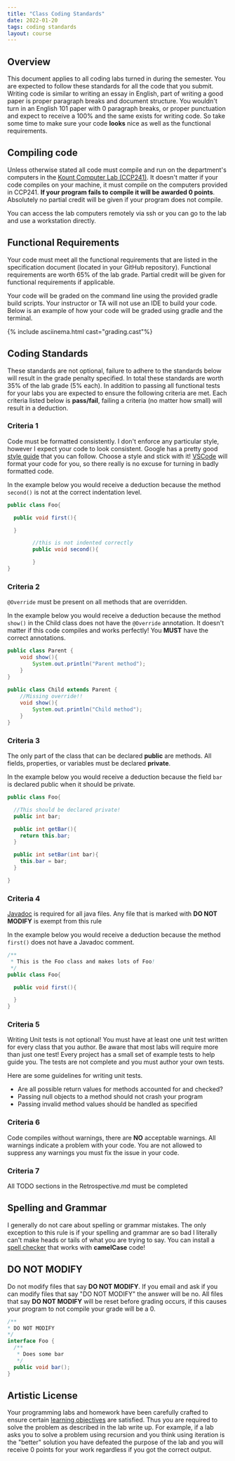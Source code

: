 ```yaml
---
title: "Class Coding Standards"
date: 2022-01-20
tags: coding standards
layout: course
---
```


## Overview

This document applies to all coding labs turned in during the semester. You are expected to follow these standards for all
the code that you submit. Writing code is similar to writing an essay in English, part of writing a good paper is proper
paragraph breaks and document structure. You wouldn't turn in an English 101 paper with 0 paragraph breaks, or proper
punctuation and expect to receive a 100% and the same exists for writing code. So take some time to make sure your code
**looks** nice as well as the functional requirements.

## Compiling code

Unless otherwise stated all code must compile and run on the department's computers in the [Kount Computer Lab
(CCP241)](https://cs481.boisestate.edu/ccp-tour/index.html). It doesn't matter if your code compiles on your machine, it must
compile on the computers provided in CCP241. **If your program fails to compile it will be awarded 0 points**. Absolutely no
partial credit will be given if your program does not compile.

You can access the lab computers remotely via ssh or you can go to the lab and use a workstation
directly.

## Functional Requirements

Your code must meet all the functional requirements that are listed in the specification document (located in your GitHub
repository). Functional requirements are worth 65% of the lab grade. Partial credit will be given for functional requirements
if applicable.

Your code will be graded on the command line using the provided gradle build scripts. Your instructor or TA will not use an
IDE to build your code. Below is an example of how your code will be graded using gradle and the terminal.

{% include asciinema.html cast="grading.cast"%}

## Coding Standards

These standards are not optional, failure to adhere to the standards below will result in the grade penalty specified. In
total these standards are worth 35% of the lab grade (5% each). In addition to passing all functional tests for your labs you
are expected to ensure the following criteria are met. Each criteria listed below is **pass/fail**, failing a criteria (no
matter how small) will result in a deduction.

### Criteria 1

Code must be formatted consistently. I don't enforce any particular style, however I expect your code to look consistent.
Google has a pretty good [style guide](https://google.github.io/styleguide/javaguide.html) that you can follow. Choose a
style and stick with it! [VSCode](https://code.visualstudio.com/docs/editor/codebasics#_formatting) will format your code for
you, so there really is no excuse for turning in badly formatted code.

In the example below you would receive a deduction because the method `second()` is not at the correct indentation level.

```java
public class Foo{

  public void first(){

  }

        //this is not indented correctly
        public void second(){

        }
}
```

### Criteria 2

`@Override` must be present on all methods that are overridden.

In the example below you would receive a deduction because the method `show()` in the Child class does not have the
`@Override` annotation. It doesn't matter if this code compiles and works perfectly! You **MUST** have the correct
annotations.

```java
public class Parent {
    void show(){
        System.out.println("Parent method");
    }
}
  
public class Child extends Parent {
    //Missing override!!
    void show(){
        System.out.println("Child method");
    }
}
```

### Criteria 3

The only part of the class that can be declared **public** are methods. All fields, properties, or variables must be declared
**private**.

In the example below you would receive a deduction because the field `bar` is declared public when it should be private.

```java
public class Foo{

  //This should be declared private!
  public int bar;

  public int getBar(){
    return this.bar;
  }

  public int setBar(int bar){
    this.bar = bar;
  }

}
```

### Criteria 4

[Javadoc](https://en.wikipedia.org/wiki/Javadoc) is required for all java files. Any file that is marked with **DO NOT
MODIFY** is exempt from this rule

In the example below you would receive a deduction because the method `first()` does not have a Javadoc comment.

```java
/**
 * This is the Foo class and makes lots of Foo!
 */
public class Foo{

  public void first(){

  }
}
```

### Criteria 5

Writing Unit tests is not optional! You must have at least one unit test written for every class that you author. Be aware
that most labs will require more than just one test! Every project has a small set of example tests to help guide you. The
tests are not complete and you must author your own tests.

Here are some guidelines for writing unit tests.

- Are all possible return values for methods accounted for and checked?
- Passing null objects to a method should not crash your program
- Passing invalid method values should be handled as specified

### Criteria 6

Code compiles without warnings, there are **NO** acceptable warnings. All warnings indicate a problem with your code. You
are not allowed to suppress any warnings you must fix the issue in your code.

### Criteria 7

All TODO sections in the Retrospective.md must be completed

## Spelling and Grammar

I generally do not care about spelling or grammar mistakes. The only exception to this rule is if
your spelling and grammar are so bad I literally can't make heads or tails of what you are trying to
say. You can install a [spell
checker](https://marketplace.visualstudio.com/items?itemName=streetsidesoftware.code-spell-checker)
that works with **camelCase** code!

## DO NOT MODIFY

Do not modify files that say **DO NOT MODIFY**. If you email and ask if you can modify files that
say "DO NOT MODIFY" the answer will be no. All files that say **DO NOT MODIFY** will be reset before
grading occurs, if this causes your program to not compile your grade will be a 0.

```java
/**
* DO NOT MODIFY
*/
interface Foo {
  /**
   * Does some bar
   */
  public void bar();
}
```

## Artistic License

Your programming labs and homework have been carefully crafted to ensure certain [learning
objectives]({{site.data.semester-info.learning-objectives}}) are satisfied. Thus you are required to
solve the problem as described in the lab write up. For example, if a lab asks you to solve a
problem using recursion and you think using iteration is the "better" solution you have defeated the
purpose of the lab and you will receive 0 points for your work regardless if you got the correct
output.
